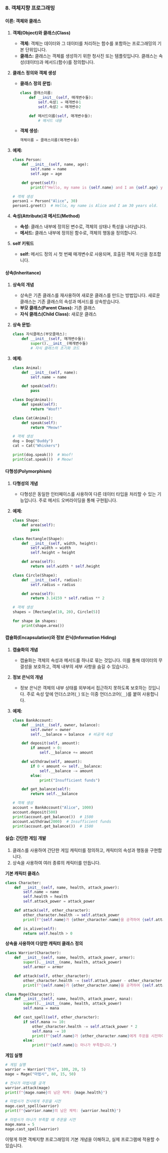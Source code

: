 ### 8. 객체지향 프로그래밍

#### 이론: 객체와 클래스

1. **객체(Object)와 클래스(Class)**
   - **객체:** 객체는 데이터와 그 데이터를 처리하는 함수를 포함하는 프로그래밍의 기본 단위입니다.
   - **클래스:** 클래스는 객체를 생성하기 위한 청사진 또는 템플릿입니다. 클래스는 속성(데이터)과 메서드(함수)를 정의합니다.

2. **클래스 정의와 객체 생성**
   - **클래스 정의 문법:**
     ```python
     class 클래스이름:
         def __init__(self, 매개변수들):
             self.속성1 = 매개변수1
             self.속성2 = 매개변수2

         def 메서드이름(self, 매개변수들):
             # 메서드 내용
     ```
   - **객체 생성:**
     ```python
     객체이름 = 클래스이름(매개변수들)
     ```

3. **예제:**
   ```python
   class Person:
       def __init__(self, name, age):
           self.name = name
           self.age = age

       def greet(self):
           print(f"Hello, my name is {self.name} and I am {self.age} years old.")

   # 객체 생성
   person1 = Person("Alice", 30)
   person1.greet()  # Hello, my name is Alice and I am 30 years old.
   ```

4. **속성(Attribute)과 메서드(Method)**
   - **속성:** 클래스 내부에 정의된 변수로, 객체의 상태나 특성을 나타냅니다.
   - **메서드:** 클래스 내부에 정의된 함수로, 객체의 행동을 정의합니다.

5. **self 키워드**
   - **self:** 메서드 정의 시 첫 번째 매개변수로 사용되며, 호출된 객체 자신을 참조합니다.

#### 상속(Inheritance)

1. **상속의 개념**
   - 상속은 기존 클래스를 재사용하여 새로운 클래스를 만드는 방법입니다. 새로운 클래스는 기존 클래스의 속성과 메서드를 상속받습니다.
   - **부모 클래스(Parent Class):** 기존 클래스
   - **자식 클래스(Child Class):** 새로운 클래스

2. **상속 문법:**
   ```python
   class 자식클래스(부모클래스):
       def __init__(self, 매개변수들):
           super().__init__(매개변수들)
           # 자식 클래스의 초기화 코드
   ```

3. **예제:**
   ```python
   class Animal:
       def __init__(self, name):
           self.name = name

       def speak(self):
           pass

   class Dog(Animal):
       def speak(self):
           return "Woof!"

   class Cat(Animal):
       def speak(self):
           return "Meow!"

   # 객체 생성
   dog = Dog("Buddy")
   cat = Cat("Whiskers")

   print(dog.speak())  # Woof!
   print(cat.speak())  # Meow!
   ```

#### 다형성(Polymorphism)

1. **다형성의 개념**
   - 다형성은 동일한 인터페이스를 사용하여 다른 데이터 타입을 처리할 수 있는 기능입니다. 주로 메서드 오버라이딩을 통해 구현됩니다.

2. **예제:**
   ```python
   class Shape:
       def area(self):
           pass

   class Rectangle(Shape):
       def __init__(self, width, height):
           self.width = width
           self.height = height

       def area(self):
           return self.width * self.height

   class Circle(Shape):
       def __init__(self, radius):
           self.radius = radius

       def area(self):
           return 3.14159 * self.radius ** 2

   # 객체 생성
   shapes = [Rectangle(10, 20), Circle(5)]

   for shape in shapes:
       print(shape.area())
   ```

#### 캡슐화(Encapsulation)와 정보 은닉(Information Hiding)

1. **캡슐화의 개념**
   - 캡슐화는 객체의 속성과 메서드를 하나로 묶는 것입니다. 이를 통해 데이터의 무결성을 보호하고, 객체 내부의 세부 사항을 숨길 수 있습니다.

2. **정보 은닉의 개념**
   - 정보 은닉은 객체의 내부 상태를 외부에서 접근하지 못하도록 보호하는 것입니다. 주로 속성 앞에 언더스코어(`_`) 또는 이중 언더스코어(`__`)를 붙여 사용합니다.

3. **예제:**
   ```python
   class BankAccount:
       def __init__(self, owner, balance):
           self.owner = owner
           self.__balance = balance  # 비공개 속성

       def deposit(self, amount):
           if amount > 0:
               self.__balance += amount

       def withdraw(self, amount):
           if 0 < amount <= self.__balance:
               self.__balance -= amount
           else:
               print("Insufficient funds")

       def get_balance(self):
           return self.__balance

   # 객체 생성
   account = BankAccount("Alice", 1000)
   account.deposit(500)
   print(account.get_balance())  # 1500
   account.withdraw(2000)  # Insufficient funds
   print(account.get_balance())  # 1500
   ```

#### 실습: 간단한 게임 개발

1. 클래스를 사용하여 간단한 게임 캐릭터를 정의하고, 캐릭터의 속성과 행동을 구현합니다.
2. 상속을 사용하여 여러 종류의 캐릭터를 만듭니다.

**기본 캐릭터 클래스**

```python
class Character:
    def __init__(self, name, health, attack_power):
        self.name = name
        self.health = health
        self.attack_power = attack_power

    def attack(self, other_character):
        other_character.health -= self.attack_power
        print(f"{self.name}가 {other_character.name}을 공격하여 {self.attack_power}의 피해를 입혔습니다.")

    def is_alive(self):
        return self.health > 0
```

**상속을 사용하여 다양한 캐릭터 클래스 정의**

```python
class Warrior(Character):
    def __init__(self, name, health, attack_power, armor):
        super().__init__(name, health, attack_power)
        self.armor = armor

    def attack(self, other_character):
        other_character.health -= (self.attack_power - other_character.armor)
        print(f"{self.name}가 {other_character.name}을 공격하여 {self.attack_power - other_character.armor}의 피해를 입혔습니다.")

class Mage(Character):
    def __init__(self, name, health, attack_power, mana):
        super().__init__(name, health, attack_power)
        self.mana = mana

    def cast_spell(self, other_character):
        if self.mana >= 10:
            other_character.health -= self.attack_power * 2
            self.mana -= 10
            print(f"{self.name}가 {other_character.name}에게 주문을 시전하여 {self.attack_power * 2}의 피해를 입혔습니다.")
        else:
            print(f"{self.name}는 마나가 부족합니다.")
```

**게임 실행**

```python
# 게임 실행
warrior = Warrior("전사", 100, 20, 5)
mage = Mage("마법사", 80, 15, 50)

# 전사가 마법사를 공격
warrior.attack(mage)
print(f"{mage.name}의 남은 체력: {mage.health}")

# 마법사가 전사에게 주문을 시전
mage.cast_spell(warrior)
print(f"{warrior.name}의 남은 체력: {warrior.health}")

# 마법사가 마나가 부족할 때 주문을 시전
mage.mana = 5
mage.cast_spell(warrior)
```

이렇게 하면 객체지향 프로그래밍의 기본 개념을 이해하고, 실제 프로그램에 적용할 수 있습니다. 